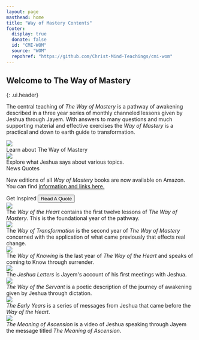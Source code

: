 ```yaml
---
layout: page
masthead: home
title: "Way of Mastery Contents"
footer:
  display: true
  donate: false
  id: "CMI-WOM"
  source: "WOM"
  repohref: "https://github.com/Christ-Mind-Teachings/cmi-wom"
---
```


## Welcome to The Way of Mastery
{: .ui.header}

The central teaching of *The Way of Mastery* is a pathway of awakening
described in a three year series of monthly channeled lessons given by
Jeshua through Jayem. With answers to many questions and much supporting
material and effective exercises the *Way of Mastery* is a practical and
down to earth guide to transformation.

<div id="page-contents">
  <div class="ui equal width grid source-acq-section">
    <div class="five wide column">
      <div class="ui card">
        <a id="book-acq" href="#" data-book="acq" animate class="toc-modal-open image">
          <img src="/t/wom/public/img/wom/acq-big2.jpg">
        </a>
        <div class="content">
          <div class="description">
            Learn about The Way of Mastery
          </div>
        </div>
      </div>
    </div>
    <div class="five wide column">
      <div class="ui card">
        <a id="book-topics" href="#" data-book="topics" animate class="toc-modal-open image">
          <img src="/t/wom/public/img/wom/topics-big.jpg">
        </a>
        <div class="content">
          <div class="description">
            Explore what Jeshua says about various topics.
          </div>
        </div>
      </div>
    </div>
    <div class="column source-features">
      <div class="ui top attached tabular menu">
        <a id="news-tab" class="active item" data-tab="first">News</a>
        <a id="quote-tab" class="item" data-tab="second">Quotes</a>
      </div>
      <div id="news-tab-content" class="ui bottom attached active tab segment" data-tab="first">
        <div class="box">
          <p><i class="bullhorn green icon"></i>
            New editions of all <em>Way of Mastery</em> books are now available on Amazon.
            You can find <a href="/t/wom/acq/welcome/">information and links here.</a>
          </p>
        </div>
      </div>
      <div id="quote-tab-content" class="ui bottom attached tab segment" data-tab="second">
        <div class="ui form">
          <div class="fields">
            <div class="field">
              <label>Get Inspired</label>
              <button id="show-quote-button" class="ui primary button">
                <i class="quote left icon"></i>
                Read A Quote
              </button> 
            </div>
            <div id="user-quote-select" class="field"></div>
          </div>
        </div>
      </div>
    </div>
  </div>
  <div class="ui three cards">
    <div class="card">
      <a id="book-woh" href="#" data-book="woh" animate class="toc-modal-open image">
        <img src="/t/wom/public/img/wom/wohN-big.jpg">
      </a>
      <div class="content">
        <div class="description">
          The <em>Way of the Heart</em> contains the first twelve lessons of <em>The Way of Mastery</em>. This is the foundational year of the pathway.
        </div>
      </div>
    </div>
    <div class="card">
      <a id="book-wot" href="#" data-book="wot" animate class="toc-modal-open image">
        <img src="/t/wom/public/img/wom/wotN-big.jpg">
      </a>
      <div class="content">
        <div class="description">
          The <em>Way of Transformation</em> is the second year of <em>The Way of Mastery</em> concerned with the application of what came previously that effects real change.
        </div>
      </div>
    </div>
    <div class="card">
      <a id="book-wok" href="#" data-book="wok" animate class="toc-modal-open image">
        <img src="/t/wom/public/img/wom/wokN-big.jpg">
      </a>
      <div class="content">
        <div class="description">
          The <em>Way of Knowing</em> is the last year of <em>The Way of the Heart</em> and speaks of coming to Know through surrender.
        </div>
      </div>
    </div>
    <div class="card">
      <a id="book-tjl" href="#" data-book="tjl" animate class="toc-modal-open image">
        <img src="/t/wom/public/img/wom/tjlN-big.jpg">
      </a>
      <div class="content">
        <div class="description">
          The <em>Jeshua Letters</em> is Jayem's account of his first meetings with Jeshua.
        </div>
      </div>
    </div>
    <div class="card">
      <a id="book-wos" href="#" data-book="wos" animate class="toc-modal-open image">
        <img src="/t/wom/public/img/wom/wosN-big.jpg">
      </a>
      <div class="content">
        <div class="description">
          <em>The Way of the Servant</em> is a poetic description of the journey of awakening given by Jeshua through dictation.
        </div>
      </div>
    </div>
    <div class="card">
      <a id="book-early" href="#" data-book="early" animate class="toc-modal-open image">
        <img src="/t/wom/public/img/wom/earlyN-big.jpg">
      </a>
      <div class="content">
        <div class="description">
          <em>The Early Years</em> is a series of messages from Jeshua that came before the <em>Way of the Heart</em>.
        </div>
      </div>
    </div>
    <div class="card">
      <a id="moavideo" animate href="/t/wom/video/moa/" class="image" data-tooltip="Click to view the Video." data-position="bottom center">
        <img src="/t/wom/public/img/wom/moa-big.jpg">
      </a>
      <div class="content">
        <div class="description">
          <em>The Meaning of Ascension</em> is a video of Jeshua speaking through Jayem the message titled <em>The Meaning of Ascension</em>.
        </div>
      </div>
    </div>
  </div>
</div>
